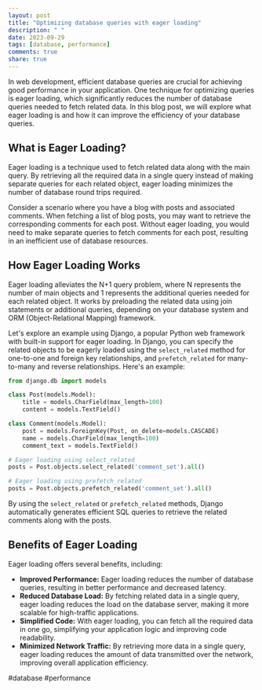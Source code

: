 ```yaml
---
layout: post
title: "Optimizing database queries with eager loading"
description: " "
date: 2023-09-29
tags: [database, performance]
comments: true
share: true
---
```


In web development, efficient database queries are crucial for achieving good performance in your application. One technique for optimizing queries is eager loading, which significantly reduces the number of database queries needed to fetch related data. In this blog post, we will explore what eager loading is and how it can improve the efficiency of your database queries.

## What is Eager Loading?

Eager loading is a technique used to fetch related data along with the main query. By retrieving all the required data in a single query instead of making separate queries for each related object, eager loading minimizes the number of database round trips required.

Consider a scenario where you have a blog with posts and associated comments. When fetching a list of blog posts, you may want to retrieve the corresponding comments for each post. Without eager loading, you would need to make separate queries to fetch comments for each post, resulting in an inefficient use of database resources.

## How Eager Loading Works

Eager loading alleviates the N+1 query problem, where N represents the number of main objects and 1 represents the additional queries needed for each related object. It works by preloading the related data using join statements or additional queries, depending on your database system and ORM (Object-Relational Mapping) framework.

Let's explore an example using Django, a popular Python web framework with built-in support for eager loading. In Django, you can specify the related objects to be eagerly loaded using the `select_related` method for one-to-one and foreign key relationships, and `prefetch_related` for many-to-many and reverse relationships. Here's an example:

```python
from django.db import models

class Post(models.Model):
    title = models.CharField(max_length=100)
    content = models.TextField()

class Comment(models.Model):
    post = models.ForeignKey(Post, on_delete=models.CASCADE)
    name = models.CharField(max_length=100)
    comment_text = models.TextField()

# Eager loading using select_related
posts = Post.objects.select_related('comment_set').all()

# Eager loading using prefetch_related
posts = Post.objects.prefetch_related('comment_set').all()
```

By using the `select_related` or `prefetch_related` methods, Django automatically generates efficient SQL queries to retrieve the related comments along with the posts.

## Benefits of Eager Loading

Eager loading offers several benefits, including:

- **Improved Performance:** Eager loading reduces the number of database queries, resulting in better performance and decreased latency.
- **Reduced Database Load:** By fetching related data in a single query, eager loading reduces the load on the database server, making it more scalable for high-traffic applications.
- **Simplified Code:** With eager loading, you can fetch all the required data in one go, simplifying your application logic and improving code readability.
- **Minimized Network Traffic:** By retrieving more data in a single query, eager loading reduces the amount of data transmitted over the network, improving overall application efficiency.

#database #performance